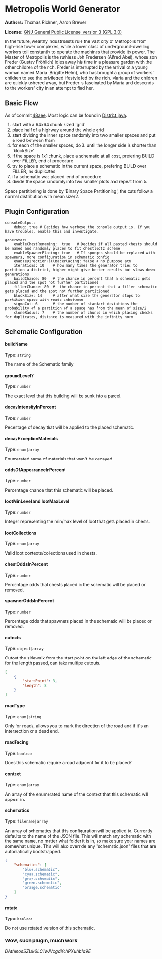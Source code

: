 # Metropolis World Generator

**Authors:** Thomas Richner, Aaron Brewer

**License:** [GNU General Public License, version 3 (GPL-3.0)](http://opensource.org/licenses/gpl-3.0)

In the future, wealthy industrialists rule the vast city of Metropolis from high-rise tower complexes, while a lower class of underground-dwelling workers toil constantly to operate the machines that provide its power. The Master of Metropolis is the ruthless Joh Fredersen (Alfred Abel), whose son Freder (Gustav Fröhlich) idles away his time in a pleasure garden with the other children of the rich. Freder is interrupted by the arrival of a young woman named Maria (Brigitte Helm), who has brought a group of workers' children to see the privileged lifestyle led by the rich. Maria and the children are quickly ushered away, but Freder is fascinated by Maria and descends to the workers' city in an attempt to find her.

## Basic Flow
As of commit [48aee](https://github.com/trichner/Metropolis/commit/48aee8f0a946d5edde7055ba6da30d85cba55de5). Most logic can be found in [District.java](https://github.com/trichner/Metropolis/blob/master/src/ch/k42/metropolis/grid/urbanGrid/districts/District.java). 

1. start with a 64x64 chunk sized 'grid'
2. place half of a highway around the whole grid
3. start dividing the inner space randomly into two smaller spaces and put a road between them
4. for each of the smaller spaces, do 3. until the longer side is shorter than 'blockSize'
5. If the space is 1x1 chunk, place a schematic at all cost, prefering BUILD over FILLER, end of procedure
6. try to place a schematic in the current space, prefering BUILD over FILLER, no duplicates
7. if a schematic was placed, end of procedure
8. divide the space randomly into two smaller plots and repeat from 5. 
 

Space partitioning is done by 'Binary Space Partitioning', the cuts follow a normal distribution with mean size/2.

 
## Plugin Configuration

```
consoleOutput:
    debug: true # Decides how verbose the console output is. If you have troubles, enable this and investigate.

generator:
    enableChestRenaming:  true   # Decides if all pasted chests should be named and randomly placed to fit chestlootz scheme
    enableSpawnerPlacing: true   # If sponges should be replaced with spawners, more configuration in schematic config
    enableDirectionFallbackPlacing: false # no purpose atm
    iterations: 10    # how many times the generator tries to partition a district, higher might give better results but slows down generations
    buildChance: 80   # the chance in percent that a schematic gets placed and the spot not further partitioned
    fillerChance: 80  #  the chance in percent that a filler schematic gets placed and the spot not further partitioned
    blockSize: 14     # after what size the generator stops to partition space with roads inbetween
    sigmaCut: 6       # the number of standart deviations the probability of a partition of a space has from the mean of size/2
    cloneRadius: 7    # the number of chunks in which placing checks for duplicates, distance is measured with the infinity norm
```

## Schematic Configuration

#### buildName

Type: `string`

The name of the Schematic family

#### groundLevelY

Type: `number`

The exact level that this building will be sunk into a parcel.

#### decayIntensityInPercent

Type: `number`

Pecentage of decay that will be applied to the placed schematic.

#### decayExceptionMaterials

Type: `enum|array`

Enumerated name of materials that won't be decayed.

#### oddsOfAppearanceInPercent

Type: `number`

Percentage chance that this schematic will be placed.

#### lootMinLevel and lootMaxLevel

Type: `number`

Integer representing the min/max level of loot that gets placed in chests.

#### lootCollections

Type: `enum|array`

Valid loot contexts/collections used in chests.

#### chestOddsInPercent

Type: `number`

Percentage odds that chests placed in the schematic will be placed or removed.

#### spawnerOddsInPercent

Type: `number`

Percentage odds that spawners placed in the schematic will be placed or removed.

#### cutouts

Type: `object|array`

Cutout the sidewalk from the start point on the left edge of the schematic for the length passed, can take multipe cutouts.

```json
[
    {
        "startPoint": 3,
        "length": 8
    }
]
```

#### roadType

Type: `enum|string`

Only for roads, allows you to mark the direction of the road and if it's an intersection or a dead end.

#### roadFacing

Type: `boolean`

Does this schematic require a road adjacent for it to be placed?

#### context

Type: `enum|array`

An array of the enumerated name of the context that this schematic will appear in.

#### schematics

Type: `filename|array`

An array of schematics that this configuration will be applied to. Currently defaults to the name of the JSON file.
This will match any schematic with the same name, no matter what folder it is in, so make sure your names are somewhat unique.
This will also override any "schematic.json" files that are automatically bootstrapped.

```json
{
    "schematics": [
        "blue.schematic",
        "cyan.schematic",
        "gray.schematic",
        "green.schematic",
        "orange.schematic"
    ]
}
```

#### rotate

Type: `boolean`

Do not use rotated version of this schematic.

### Wow, such plugin, much work

_DAthmosSZLtk6LC1wJVcgdXchPXuhb1a9E_
